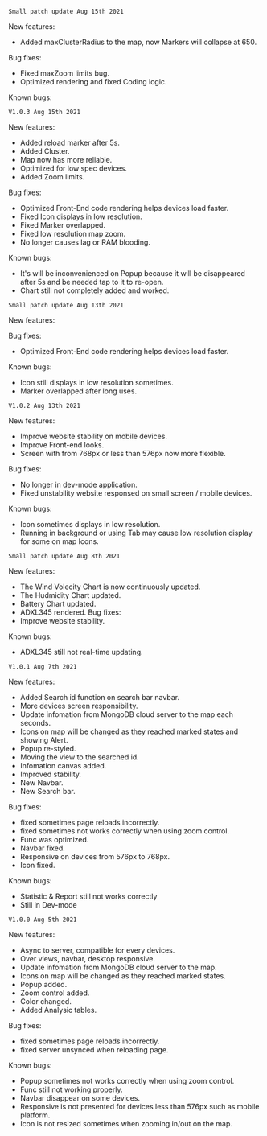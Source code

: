     Small patch update Aug 15th 2021
New features:
 - Added maxClusterRadius to the map, now Markers will collapse at 650.

Bug fixes:
 - Fixed maxZoom limits bug.
 - Optimized rendering and fixed Coding logic.

Known bugs:


 <!--  -->


    V1.0.3 Aug 15th 2021
New features:
 - Added reload marker after 5s.
 - Added Cluster.
 - Map now has more reliable.
 - Optimized for low spec devices.
 - Added Zoom limits.

Bug fixes:
 - Optimized Front-End code rendering helps devices load faster.
 - Fixed Icon displays in low resolution.
 - Fixed Marker overlapped.
 - Fixed low resolution map zoom.
 - No longer causes lag or RAM blooding.

Known bugs:
 - It's will be inconvenienced on Popup because it will be disappeared after 5s and be needed tap to it to re-open.
 - Chart still not completely added and worked.


 <!--  -->


    Small patch update Aug 13th 2021
New features:
 
Bug fixes:
 - Optimized Front-End code rendering helps devices load faster.

Known bugs:
 - Icon still displays in low resolution sometimes.
 - Marker overlapped after long uses.


 <!--  -->


    V1.0.2 Aug 13th 2021

New features:
 - Improve website stability on mobile devices.
 - Improve Front-end looks.
 - Screen with from 768px or less than 576px now more flexible.

Bug fixes:
 - No longer in dev-mode application.
 - Fixed unstability website responsed on small screen / mobile devices.

Known bugs:
 - Icon sometimes displays in low resolution.
 - Running in background or using Tab may cause low resolution display for some on map Icons.


<!--  -->

    Small patch update Aug 8th 2021
New features:
 - The Wind Volecity Chart is now continuously updated.
 - The Hudmidity Chart updated.
 - Battery Chart updated.
 - ADXL345 rendered.
Bug fixes:
 - Improve website stability.
 
Known bugs:
 - ADXL345 still not real-time updating.


<!--  -->

    V1.0.1 Aug 7th 2021
New features:
 - Added Search id function on search bar navbar.
 - More devices screen responsibility.
 - Update infomation from MongoDB cloud server to the map each seconds.
 - Icons on map will be changed as they reached marked states and showing Alert.
 - Popup re-styled.
 - Moving the view to the searched id.
 - Infomation canvas added.
 - Improved stability.
 - New Navbar.
 - New Search bar.

Bug fixes:
 - fixed sometimes page reloads incorrectly.
 - fixed sometimes not works correctly when using zoom control.
 - Func was optimized.
 - Navbar fixed.
 - Responsive on devices from 576px to 768px.
 - Icon fixed.

Known bugs:
 - Statistic & Report still not works correctly
 - Still in Dev-mode

<!--  -->


    V1.0.0 Aug 5th 2021
New features:
 - Async to server, compatible for every devices.
 - Over views, navbar, desktop responsive.
 - Update infomation from MongoDB cloud server to the map.
 - Icons on map will be changed as they reached marked states.
 - Popup added.
 - Zoom control added.
 - Color changed.
 - Added Analysic tables.

Bug fixes:
 - fixed sometimes page reloads incorrectly.
 - fixed server unsynced when reloading page.

Known bugs:
 - Popup sometimes not works correctly when using zoom control.
 - Func still not working properly.
 - Navbar disappear on some devices.
 - Responsive is not presented for devices less than 576px such as mobile platform.
 - Icon is not resized sometimes when zooming in/out on the map.